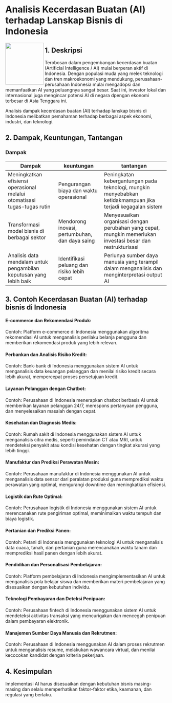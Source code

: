# Analisis Kecerdasan Buatan (AI) terhadap Lanskap Bisnis di Indonesia 

<img src="AI.jpeg" align="left" width="120px" height="130px"/>

## 1. Deskripsi

Terobosan dalam pengembangan kecerdasan buatan (Artificial Intelligence / AI) mulai berperan aktif di Indonesia.  Dengan populasi muda yang melek teknologi dan tren makroekonomi yang mendukung, perusahaan-perusahaan Indonesia mulai mengadopsi dan memanfaatkan AI yang peluangnya sangat besar. Saat ini, investor lokal dan internasional juga mengincar potensi AI di negara dpengan ekonomi terbesar di Asia Tenggara ini.

Analisis dampak kecerdasan buatan (AI) terhadap lanskap bisnis di Indonesia melibatkan pemahaman terhadap berbagai aspek ekonomi, industri, dan teknologi.


## 2. Dampak, Keuntungan, Tantangan 
### Dampak

| Dampak        | keuntungan | tantangan |
| ------------ | -------------- | -------------- |
| Meningkatkan efisiensi operasional melalui otomatisasi tugas-tugas rutin |   Pengurangan biaya dan waktu operasional     |   Peningkatan kebergantungan pada teknologi, mungkin menyebabkan ketidakmampuan jika terjadi kegagalan sistem     | 
|  Transformasi model bisnis di berbagai sektor  |   Mendorong inovasi, pertumbuhan, dan daya saing     |  Menyesuaikan organisasi dengan perubahan yang cepat, mungkin memerlukan investasi besar dan restrukturisasi     | 
| Analisis data mendalam untuk pengambilan keputusan yang lebih baik  |   Identifikasi peluang dan risiko lebih cepat   |   Perlunya sumber daya manusia yang terampil dalam menganalisis dan menginterpretasi output AI   | 


 
## 3. Contoh Kecerdasan Buatan (AI) terhadap bisnis di Indonesia

#### E-commerce dan Rekomendasi Produk:

Contoh: Platform e-commerce di Indonesia menggunakan algoritma rekomendasi AI untuk menganalisis perilaku belanja pengguna dan memberikan rekomendasi produk yang lebih relevan.

#### Perbankan dan Analisis Risiko Kredit:

Contoh: Bank-bank di Indonesia menggunakan sistem AI untuk menganalisis data keuangan pelanggan dan menilai risiko kredit secara lebih akurat, mempercepat proses persetujuan kredit.

#### Layanan Pelanggan dengan Chatbot:

Contoh: Perusahaan di Indonesia menerapkan chatbot berbasis AI untuk memberikan layanan pelanggan 24/7, merespons pertanyaan pengguna, dan menyelesaikan masalah dengan cepat.

#### Kesehatan dan Diagnosis Medis:

Contoh: Rumah sakit di Indonesia menggunakan sistem AI untuk menganalisis citra medis, seperti pemindaian CT atau MRI, untuk mendeteksi penyakit atau kondisi kesehatan dengan tingkat akurasi yang lebih tinggi.

#### Manufaktur dan Prediksi Perawatan Mesin:

Contoh: Perusahaan manufaktur di Indonesia menggunakan AI untuk menganalisis data sensor dari peralatan produksi guna memprediksi waktu perawatan yang optimal, mengurangi downtime dan meningkatkan efisiensi.

#### Logistik dan Rute Optimal:

Contoh: Perusahaan logistik di Indonesia menggunakan sistem AI untuk merencanakan rute pengiriman optimal, meminimalkan waktu tempuh dan biaya logistik.

#### Pertanian dan Prediksi Panen:

Contoh: Petani di Indonesia menggunakan teknologi AI untuk menganalisis data cuaca, tanah, dan pertanian guna merencanakan waktu tanam dan memprediksi hasil panen dengan lebih akurat.

#### Pendidikan dan Personalisasi Pembelajaran:

Contoh: Platform pembelajaran di Indonesia mengimplementasikan AI untuk menganalisis pola belajar siswa dan memberikan materi pembelajaran yang disesuaikan dengan kebutuhan individu.

#### Teknologi Pembayaran dan Deteksi Penipuan:

Contoh: Perusahaan fintech di Indonesia menggunakan sistem AI untuk mendeteksi aktivitas transaksi yang mencurigakan dan mencegah penipuan dalam pembayaran elektronik.

#### Manajemen Sumber Daya Manusia dan Rekrutmen:

Contoh: Perusahaan di Indonesia menggunakan AI dalam proses rekrutmen untuk menganalisis resume, melakukan wawancara virtual, dan menilai kecocokan kandidat dengan kriteria pekerjaan.

## 4. Kesimpulan
Implementasi AI harus disesuaikan dengan kebutuhan bisnis masing-masing dan selalu memperhatikan faktor-faktor etika, keamanan, dan regulasi yang berlaku.
